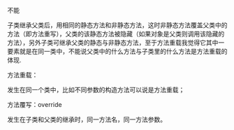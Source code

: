 不能

子类继承父类后，用相同的静态方法和非静态方法，这时非静态方法覆盖父类中的方法（即方法重写），父类的该静态方法被隐藏（如果对象是父类则调用该隐藏的方法），另外子类可继承父类的静态与非静态方法，至于方法重载我觉得它其中一要素就是在同一类中，不能说父类中的什么方法与子类里的什么方法是方法重载的体现.

方法重载：

发生在同一个类中，比如不同参数的构造方法可以说是方法重载；

方法覆写：override

发生在子类和父类的继承时，同一方法名，同一方法参数。


